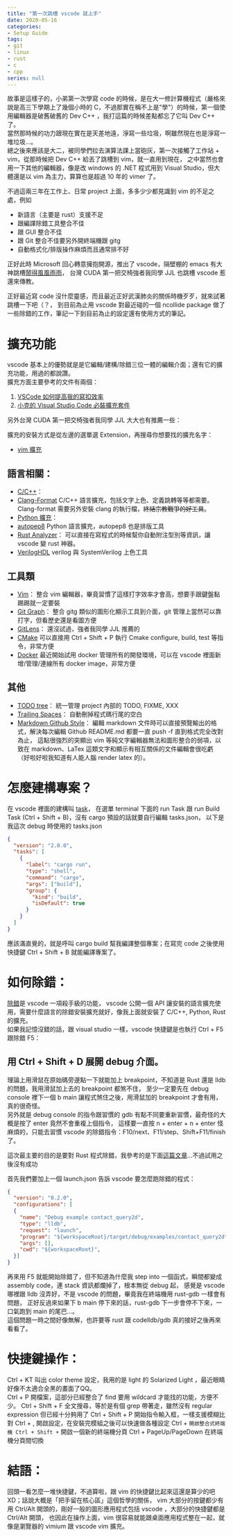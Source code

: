 ```yaml
---
title: "第一次跳槽 vscode 就上手"
date: 2020-05-16
categories:
- Setup Guide
tags:
- git
- linux
- rust
- c
- cpp
series: null
---
```


故事是這樣子的，小弟第一次學寫 code 的時候，是在大一修計算機程式（嚴格來說是高三下學期上了幾個小時的 C，不過那實在稱不上是"學"）的時候，第一個使用編輯器是破舊破舊的 Dev C++ ，我打這篇的時候差點都忘了它叫 Dev C++ 了。  
當然那時候的功力跟現在實在是天差地遠，淨寫一些垃圾，啊雖然現在也是淨寫一堆垃圾…。  
總之後來應該是大二，被同學們拉去演算法課上當砲灰，第一次接觸了工作站 + vim，從那時候把 Dev C++ 給丟了跳槽到 vim，就一直用到現在，
之中當然也會用一下其他的編輯器，像是改 windows 的 .NET 程式用到 Visual Studio，但大體還是以 vim 為主力，算算也是超過 10 年的 vimer 了。  

不過這兩三年在工作上、日常 project 上面，多多少少都見識到 vim 的不足之處，例如
* 新語言（主要是 rust）支援不足
* 跟編譯除錯工具整合不佳
* 跟 GUI 整合不佳
* 跟 Git 整合不佳要另外開終端機跟 gitg
* 自動格式化/排版操作麻煩而且通常排不好

正好此時 Microsoft 回心轉意擁抱開源，推出了 vscode，隔壁棚的 emacs 有大神跳槽[鬧得風風雨雨]( https://gist.github.com/kuanyui/11be51ee7894a9f01ce438a97dcffcb6)，
台灣 CUDA 第一把交椅強者我同學 JJL 也跳槽 vscode 惹還來傳教。  
<!--more-->

正好最近寫 code 沒什麼靈感，而且最近正好武漢肺炎的關係時機歹歹，就來試著跳槽一下吧（？，
到目前為止用 vscode 對最近碰的一個 ncollide package 做了一些除錯的工作，筆記一下到目前為止的設定還有使用方式的筆記。  

# 擴充功能

vscode 基本上的優勢就是是它編輯/建構/除錯三位一體的編輯介面；還有它的擴充功能，用過的都說讚。  
擴充方面主要參考的文件有兩個：

1. [VSCode 如何提高我的寫扣效率](https://larrylu.blog/vscode-tips-fe3320f9032a)
2. [小克的 Visual Studio Code 必裝擴充套件](https://blog.goodjack.tw/2018/03/visual-studio-code-extensions.html)

另外台灣 CUDA 第一把交椅強者我同學 JJL 大大也有推薦一些：  

擴充的安裝方式是從左邊的選單選 Extension，再搜尋你想要找的擴充名字：

* [vim 擴充]( https://marketplace.visualstudio.com/items?itemName=vscodevim.vim)  

## 語言相關：  
* [C/C++](https://marketplace.visualstudio.com/items?itemName=ms-vscode.cpptools)：
* [Clang-Format](https://marketplace.visualstudio.com/items?itemName=xaver.clang-format)
C/C++ 語言擴充，包括文字上色、定義跳轉等等都需要。
Clang-format 需要另外安裝 clang 的執行檔，~~終結宗教戰爭的好工具~~。
* [Python 擴充](https://marketplace.visualstudio.com/items?itemName=ms-python.python)：
* [autopep8](https://marketplace.visualstudio.com/items?itemName=ms-python.autopep8)
Python 語言擴充，autopep8 也是排版工具
* [Rust Analyzer](https://marketplace.visualstudio.com/items?itemName=rust-lang.rust-analyzer)：
可以直接在寫程式的時候幫你自動附注型別等資訊，讓 vscode 變 rust 神器。
* [VerilogHDL](https://marketplace.visualstudio.com/items?itemName=mshr-h.VerilogHDL)
verilog 與 SystemVerilog 上色工具

## 工具類
* [Vim](https://open-vsx.org/extension/vscodevim/vim)：
整合 vim 編輯器，畢竟習慣了這樣打字效率才會高，想要手跟鍵盤黏踢踢就一定要裝  
* [Git Graph]( https://marketplace.visualstudio.com/items?itemName=mhutchie.git-graph)：
整合 gitg 類似的圖形化顯示工具到介面，git 管理上當然可以靠打字，但看歷史還是看圖方便  
* [GitLens]( https://marketplace.visualstudio.com/items?itemName=eamodio.gitlens)：
還沒試過，強者我同學 JJL 推薦的  
* [CMake](https://marketplace.visualstudio.com/items?itemName=twxs.cmake)
可以直接用 Ctrl + Shift + P 執行 Cmake configure, build, test 等指令，非常方便
* [Docker](https://open-vsx.org/extension/ms-azuretools/vscode-docker)
最近開始試用 docker 管理所有的開發環境，可以在 vscode 裡面新增/管理/連線所有 docker image，非常方便  

## 其他
* [TODO tree]( https://marketplace.visualstudio.com/items?itemName=Gruntfuggly.todo-tree)：
統一管理 project 內部的 TODO, FIXME, XXX  
* [Trailing Spaces]( https://marketplace.visualstudio.com/items?itemName=shardulm94.trailing-spaces)：
自動刪掉程式碼行尾的空白  
* [Markdown Github Style]( https://marketplace.visualstudio.com/items?itemName=bierner.markdown-preview-github-styles)：
編輯 markdown 文件時可以直接預覽輸出的格式，解決每次編輯 Github README.md 都要一直 push -f 直到格式完全改對為止，
這點很強烈的突顯出 vim 等純文字編輯器無法和圖形整合的弱項，以致在 markdown、LaTex 這類文字和顯示有相互關係的文件編輯會很吃虧
（好啦好啦我知道有人能人腦 render latex 的）。  

# 怎麼建構專案？  
在 vscode 裡面的建構叫 [task]( https://code.visualstudio.com/docs/editor/tasks)，
在選單 terminal 下面的 run Task 跟 run Build Task (Ctrl + Shift + B)，沒有 cargo 預設的話就要自行編輯 tasks.json，
以下是我這次 debug 時使用的 tasks.json  
```json
{
  "version": "2.0.0",
  "tasks": [
    {
      "label": "cargo run",
      "type": "shell",
      "command": "cargo",
      "args": ["build"],
      "group": {
        "kind": "build",
        "isDefault": true
      }
    }
  ]
}
```
應該滿直覺的，就是呼叫 cargo build 幫我編譯整個專案；在寫完 code 之後使用快捷鍵 Ctrl + Shift + B 就能編譯專案了。  

# 如何除錯：  
[除錯](https://code.visualstudio.com/docs/editor/debugging)是 vscode 一項殺手級的功能，
vscode 公開一個 API 讓安裝的語言擴充使用，需要什麼語言的除錯安裝擴充就好，像我上面就安裝了 C/C++, Python, Rust 的擴充。  
如果我記憶沒錯的話，跟 visual studio 一樣，vscode 快捷鍵是也執行 Ctrl + F5 跟除錯 F5：  

## 用 Ctrl + Shift + D 展開 debug 介面。  
理論上用滑鼠在原始碼旁邊點一下就能加上 breakpoint，不知道是 Rust 還是 lldb 的問題，我用滑鼠加上去的 breakpoint 都煞不住，
至少一定要先在 debug console 裡下一個 b main 讓程式煞住之後，用滑鼠加的 breakpoint 才會有用，真的很奇怪。  
另外就是 debug console 的指令跟習慣的 gdb 有點不同要重新習慣，最奇怪的大概是按了 enter 竟然不會重複上個指令，
這樣要一直按 n + enter + n + enter 怪麻煩的，只能去習慣 vscode 的除錯指令：F10/next、F11/step、Shift+F11/finish 了。  

這次最主要的目的是要對 Rust 程式除錯，我參考的是下面[這篇文章](https://www.forrestthewoods.com/blog/how-to-debug-rust-with-visual-studio-code/)…不過試用之後沒有成功  

首先我們要加上一個 launch.json 告訴 vscode 要怎麼跑除錯的程式：  
```json
{
  "version": "0.2.0",
  "configurations": [
  {
    "name": "Debug example contact_query2d",
    "type": "lldb",
    "request": "launch",
    "program": "${workspaceRoot}/target/debug/examples/contact_query2d",
    "args": [],
    "cwd": "${workspaceRoot}",
  }]
}
```
再來用 F5 就能開始除錯了，但不知道為什麼我 step into 一個函式，瞬間都變成 assembly code，連 stack 資訊都爛掉了，根本無從 debug 起，
感覺是 vscode 哪裡跟 lldb 沒弄好，不是 vscode 的問題，畢竟我在終端機用 rust-gdb 一樣會有問題，
正好反過來如果下 b main 停下來的話，rust-gdb 下一步會停不下來，一口氣跑到 main 的尾巴…。  
這個問題一時之間好像無解，也許要等 rust 跟 codelldb/gdb 真的接好之後再來看看了。  

# 快捷鍵操作：  
Ctrl + KT 叫出 color theme 設定，我用的是 light 的 Solarized Light ，最近眼睛好像不太適合全黑的畫面了QQ。  
Ctrl + P 開檔案，這部分已經整合了 find 要用 wildcard 才能找的功能，方便不少。
Ctrl + Shift + F 全文搜尋，等於是有個 grep 帶著走，雖然沒有 regular expression 但已經十分夠用了
Ctrl + Shift + P 開始指令輸入框，一樣支援模糊比對
Ctrl + , 開啟設定，在安裝完模組之後可以快速做各種設定
Ctrl + ` 開啟整合式終端機
Ctrl + Shift + ` 開啟一個新的終端機分頁
Ctrl + PageUp/PageDown 在終端機分頁間切換

# 結語：
回頭一看怎麼一堆快捷鍵，不過算啦，跟 vim 的快捷鍵比起來這還是算少的吧XD；話說大概是「把手留在核心區」這個哲學的關係，
vim 大部分的按鍵都少有用 Ctrl/Alt 開頭的，剛好一般的圖形應用程式包括 vscode ，大部分的快捷鍵都是 Ctrl/Alt 開頭，
也因此在操作上面，vim 很容易就能跟桌面應用程式整在一起，就像是瀏覽器的 vimium 跟 vscode vim 擴充。  

